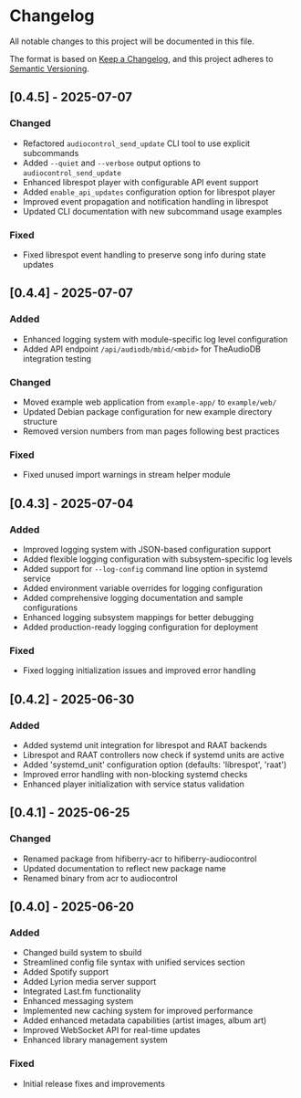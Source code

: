 # Changelog

All notable changes to this project will be documented in this file.

The format is based on [Keep a Changelog](https://keepachangelog.com/en/1.0.0/),
and this project adheres to [Semantic Versioning](https://semver.org/spec/v2.0.0.html).

## [0.4.5] - 2025-07-07

### Changed

- Refactored `audiocontrol_send_update` CLI tool to use explicit subcommands
- Added `--quiet` and `--verbose` output options to `audiocontrol_send_update`
- Enhanced librespot player with configurable API event support
- Added `enable_api_updates` configuration option for librespot player
- Improved event propagation and notification handling in librespot
- Updated CLI documentation with new subcommand usage examples

### Fixed

- Fixed librespot event handling to preserve song info during state updates

## [0.4.4] - 2025-07-07

### Added

- Enhanced logging system with module-specific log level configuration
- Added API endpoint `/api/audiodb/mbid/<mbid>` for TheAudioDB integration testing

### Changed

- Moved example web application from `example-app/` to `example/web/`
- Updated Debian package configuration for new example directory structure
- Removed version numbers from man pages following best practices

### Fixed

- Fixed unused import warnings in stream helper module

## [0.4.3] - 2025-07-04

### Added

- Improved logging system with JSON-based configuration support
- Added flexible logging configuration with subsystem-specific log levels
- Added support for `--log-config` command line option in systemd service
- Added environment variable overrides for logging configuration
- Added comprehensive logging documentation and sample configurations
- Enhanced logging subsystem mappings for better debugging
- Added production-ready logging configuration for deployment

### Fixed

- Fixed logging initialization issues and improved error handling

## [0.4.2] - 2025-06-30

### Added

- Added systemd unit integration for librespot and RAAT backends
- Librespot and RAAT controllers now check if systemd units are active
- Added 'systemd_unit' configuration option (defaults: 'librespot', 'raat')
- Improved error handling with non-blocking systemd checks
- Enhanced player initialization with service status validation

## [0.4.1] - 2025-06-25

### Changed

- Renamed package from hifiberry-acr to hifiberry-audiocontrol
- Updated documentation to reflect new package name
- Renamed binary from acr to audiocontrol

## [0.4.0] - 2025-06-20

### Added

- Changed build system to sbuild
- Streamlined config file syntax with unified services section
- Added Spotify support
- Added Lyrion media server support
- Integrated Last.fm functionality
- Enhanced messaging system
- Implemented new caching system for improved performance
- Added enhanced metadata capabilities (artist images, album art)
- Improved WebSocket API for real-time updates
- Enhanced library management system

### Fixed

- Initial release fixes and improvements
